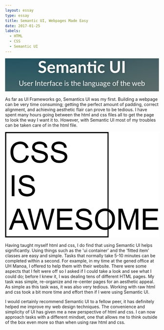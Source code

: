 ```yaml
---
layout: essay
type: essay
title: Semantic UI, Webpages Made Easy
date: 2017-01-25
labels:
  - HTML
  - CSS
  - Semantic UI
---
```


<div class="ui large rounded images">
  <img class="ui image" src="../images/semantic-ui.jpeg">
</div>

As far as UI Frameworks go, Semantics UI was my first. Building a webpage can be very time consuming; getting the perfect amount of padding, correct alignment,
and achieving aesthetic flair can prove to be tedious. I have spent many hours going between the html and css files all to get the page to look the way I want it to. 
However, with Semantic UI most of my troubles can be taken care of in the html file. 

<div class="ui large rounded images">
  <img class="ui image" src="../images/css-is-awesome.png">
</div>

Having taught myself html and css, I do find that using Semantic UI helps significantly. Using things such as the 'ui container' and the 'fitted item' classes are easy and simple. 
Tasks that normally take 5-10 minutes can be completed within a second. For example, in my time at the gened office at UH Manoa, I offered to help them with their website.
There were some aspects that I felt were off so I asked if I could take a look and see what I could do; before I knew it, I was dealing tens of different HTML pages. My task was simple,
re-organize and re-center pages for an aesthetic appeal. As simple as this task was, it was also very tedious. Working with raw html and css took a bit more time and effort 
then if I were using Semantic UI. 

I would certainly recommend Semantic UI to a fellow peer, it has definitely helped me improve my web design techniques. The convenience and simplicity of UI has given
me a new perspective of html and css. I can now approach tasks with a different mindset, one that allows me to think outside of the box even more so than when using raw html and css. 
